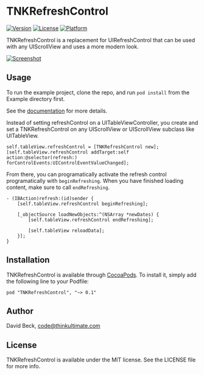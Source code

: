 # TNKRefreshControl

[![Version](https://img.shields.io/cocoapods/v/TNKRefreshControl.svg?style=flat)](http://cocoadocs.org/docsets/TNKRefreshControl)
[![License](https://img.shields.io/cocoapods/l/TNKRefreshControl.svg?style=flat)](http://cocoadocs.org/docsets/TNKRefreshControl)
[![Platform](https://img.shields.io/cocoapods/p/TNKRefreshControl.svg?style=flat)](http://cocoadocs.org/docsets/TNKRefreshControl)

TNKRefreshControl is a replacement for UIRefreshControl that can be used with any UIScrollView
and uses a more modern look.

[![Screenshot](http://zippy.gfycat.com/BlackandwhiteUnevenIndianspinyloach.gif)](http://cl.ly/0R1n0f2D3S3Z)

## Usage

To run the example project, clone the repo, and run `pod install` from the Example directory first.

See the [documentation](http://cocoadocs.org/docsets/TNKRefreshController/) for more details.

Instead of setting refreshControl on a UITableViewController, you create and set a TNKRefreshControl on any UIScrollView or UIScrollView subclass like UITableView.

```objc
self.tableView.refreshControl = [TNKRefreshControl new];
[self.tableView.refreshControl addTarget:self action:@selector(refresh:) forControlEvents:UIControlEventValueChanged];
```

From there, you can programatically activate the refresh control programatically with `beginRefreshing`. When you have finished loading content, make sure to call `endRefreshing`.

```objc
- (IBAction)refresh:(id)sender {
    [self.tableView.refreshControl beginRefreshing];
    
    [_objectSource loadNewObjects:^(NSArray *newDates) {
        [self.tableView.refreshControl endRefreshing];
        
        [self.tableView reloadData];
    }];
}
```

## Installation

TNKRefreshControl is available through [CocoaPods](http://cocoapods.org). To install
it, simply add the following line to your Podfile:

    pod "TNKRefreshControl", "~> 0.1"

## Author

David Beck, code@thinkultimate.com

## License

TNKRefreshControl is available under the MIT license. See the LICENSE file for more info.

